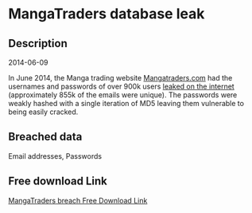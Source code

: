 # MangaTraders database leak

## Description

2014-06-09

In June 2014, the Manga trading website <a href="http://www.mangatraders.com" target="_blank" rel="noopener">Mangatraders.com</a> had the usernames and passwords of over 900k users <a href="http://boards.4chan.org/a/thread/108603065/mangatraders-has-been-hacked-emails-and-passwords" target="_blank" rel="noopener">leaked on the internet</a> (approximately 855k of the emails were unique). The passwords were weakly hashed with a single iteration of MD5 leaving them vulnerable to being easily cracked.

## Breached data

Email addresses, Passwords

## Free download Link

[MangaTraders breach Free Download Link](https://link-to.net/1229997/524.0302947034168/dynamic/?r=aHR0cHM6Ly93d3cubWVkaWFmaXJlLmNvbS92aWV3L1JDb3RvSmtjNHpwTjFsbC9tYW5nYXRyYWRlcnMuY29tL2ZpbGU=)